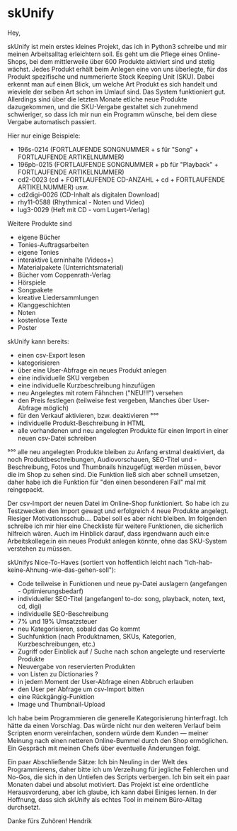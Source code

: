 # skUnify

Hey,

skUnify ist mein erstes kleines Projekt, das ich in Python3 schreibe und mir meinen Arbeitsalltag erleichtern soll. Es geht um die Pflege eines Online-Shops, 
bei dem mittlerweile über 600 Produkte aktiviert sind und stetig wächst. Jedes Produkt erhält beim Anlegen eine von uns überlegte, für das 
Produkt spezifische und nummerierte Stock Keeping Unit (SKU). Dabei erkennt man auf einen Blick, um welche Art Produkt es sich handelt und wieviele der 
selben Art schon im Umlauf sind. Das System funktioniert gut. Allerdings sind über die letzten Monate etliche neue Produkte dazugekommen, und die SKU-Vergabe 
gestaltet sich zunehmend schwieriger, so dass ich mir nun ein Programm wünsche, bei dem diese Vergabe automatisch passiert.

Hier nur einige Beispiele:

- 196s-0214 (FORTLAUFENDE SONGNUMMER + s für "Song" + FORTLAUFENDE ARTIKELNUMMER)
- 196pb-0215 (FORTLAUFENDE SONGNUMMER + pb für "Playback" + FORTLAUFENDE ARTIKELNUMMER)
- cd2-0023 (cd + FORTLAUFENDE CD-ANZAHL + cd + FORTLAUFENDE ARTIKELNUMMER) usw.
- cd2digi-0026 (CD-Inhalt als digitalen Download)
- rhy11-0588 (Rhythmical - Noten und Video)
- lug3-0029 (Heft mit CD - vom Lugert-Verlag)

Weitere Produkte sind
- eigene Bücher
- Tonies-Auftragsarbeiten
- eigene Tonies
- interaktive Lerninhalte (Videos+)
- Materialpakete (Unterrichtsmaterial)
- Bücher vom Coppenrath-Verlag
- Hörspiele
- Songpakete
- kreative Liedersammlungen
- Klanggeschichten
- Noten
- kostenlose Texte
- Poster

skUnify kann bereits: 
- einen csv-Export lesen 
- kategorisieren 
- über eine User-Abfrage ein neues Produkt anlegen 
- eine individuelle SKU vergeben
- eine individuelle Kurzbeschreibung hinzufügen
- neu Angelegtes mit rotem Fähnchen ("NEU!!!") versehen
- den Preis festlegen (teilweise fest vergeben, Manches über User-Abfrage möglich)
- für den Verkauf aktivieren, bzw. deaktivieren °°°
- individuelle Produkt-Beschreibung in HTML
- alle vorhandenen und neu angelegten Produkte für einen Import in einer neuen csv-Datei schreiben

°°° alle neu angelegten Produkte bleiben zu Anfang erstmal deaktiviert, da noch Produktbeschreibungen, Audiovorschauen, SEO-Titel und -Beschreibung, Fotos und Thumbnails hinzugefügt werden müssen, bevor die im Shop zu sehen sind. Die Funktion ließ sich aber schnell umsetzen, daher habe ich die Funktion für "den einen besonderen Fall" mal mit reingepackt.

Der csv-Import der neuen Datei im Online-Shop funktioniert. So habe ich zu Testzwecken den Import gewagt und erfolgreich 4 neue Produkte angelegt.
Riesiger Motivationsschub....
Dabei soll es aber nicht bleiben. Im folgenden schreibe ich mir hier eine Checkliste für weitere Funktionen, die sicherlich hilfreich wären. Auch
im Hinblick darauf, dass irgendwann auch ein:e Arbeitskollege:in ein neues Produkt anlegen könnte, ohne das SKU-System verstehen zu müssen.

skUnifys Nice-To-Haves (sortiert von hoffentlich leicht nach "Ich-hab-keine-Ahnung-wie-das-gehen-soll"):
- Code teilweise in Funktionen und neue py-Datei auslagern (angefangen - Optimierungsbedarf)
- individueller SEO-Titel (angefangen! to-do: song, playback, noten, text, cd, digi)
- individuelle SEO-Beschreibung
- 7% und 19% Umsatzsteuer
- neu Kategorisieren, sobald das Go kommt
- Suchfunktion (nach Produktnamen, SKUs, Kategorien, Kurzbeschreibungen, etc.)
- Zugriff oder Einblick auf / Suche nach schon angelegte und reservierte Produkte
- Neuvergabe von reservierten Produkten
- von Listen zu Dictionaries ?
- in jedem Moment der User-Abfrage einen Abbruch erlauben
- den User per Abfrage um csv-Import bitten
- eine Rückgängig-Funktion
- Image und Thumbnail-Upload

Ich habe beim Programmieren die generelle Kategorisierung hinterfragt. Ich hätte da einen Vorschlag. Das würde nicht nur den weiteren Verlauf beim Scripten 
enorm vereinfachen, sondern würde dem Kunden — meiner Meinung nach einen netteren Online-Bummel durch den Shop ermöglichen. Ein Gespräch mit meinen Chefs 
über eventuelle Änderungen folgt.

Ein paar Abschließende Sätze:
Ich bin Neuling in der Welt des Programmierens, daher bitte ich um Verzeihung für jegliche Fehlerchen und No-Gos, die sich in den Untiefen des Scripts verbergen. 
Ich bin seit ein paar Monaten dabei und absolut motiviert. Das Projekt ist eine ordentliche Herausvorderung, aber ich glaube, ich kann dabei Einiges lernen. 
In der Hoffnung, dass sich skUnify als echtes Tool in meinem Büro-Alltag durchsetzt.

Danke fürs Zuhören!
Hendrik
<!---
hms-challenger/hms-challenger is a ✨ special ✨ repository because its `README.md` (this file) appears on your GitHub profile.
You can click the Preview link to take a look at your changes.
--->
